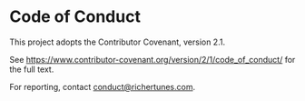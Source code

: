 # Code of Conduct

This project adopts the Contributor Covenant, version 2.1.

See https://www.contributor-covenant.org/version/2/1/code_of_conduct/ for the full text.

For reporting, contact conduct@richertunes.com.

